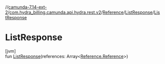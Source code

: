 //[camunda-7.14-ext-2](../../../../index.md)/[com.hydra_billing.camunda.api.hydra.rest.v2](../../index.md)/[Reference](../index.md)/[ListResponse](index.md)/[ListResponse](-list-response.md)

# ListResponse

[jvm]\
fun [ListResponse](-list-response.md)(references: Array<[Reference.Reference](../-reference/index.md)>)
